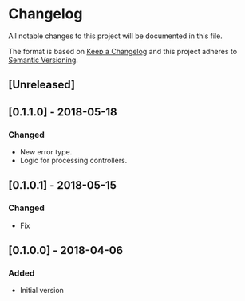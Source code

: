 # Changelog
All notable changes to this project will be documented in this file.

The format is based on [Keep a Changelog](http://keepachangelog.com/en/1.0.0/)
and this project adheres to [Semantic Versioning](http://semver.org/spec/v2.0.0.html).

## [Unreleased]

## [0.1.1.0] - 2018-05-18
### Changed
- New error type.
- Logic for processing controllers.

## [0.1.0.1] - 2018-05-15
### Changed
- Fix

## [0.1.0.0] - 2018-04-06
### Added
- Initial version
